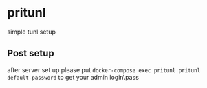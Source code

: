 # pritunl
simple tunl setup
## Post setup
after server set up please put
`docker-compose exec pritunl pritunl default-password`
to get your admin login\pass

